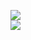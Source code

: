 [![](https://img.shields.io/badge/Made%20With-Github%20Spray-lightgrey.svg?style=for-the-badge&logo=github)](https://github.com/Annihil/github-spray#3235)  
[![](https://i.imgur.com/2DrTn0Z.gif)](https://github.com/Annihil/github-spray)